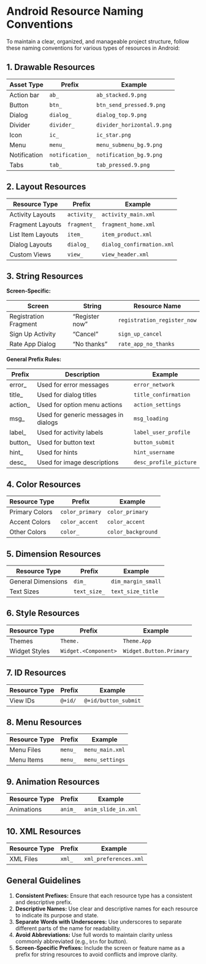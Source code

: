 
# Android Resource Naming Conventions

To maintain a clear, organized, and manageable project structure, follow these naming conventions for various types of resources in Android:

## 1. Drawable Resources

| Asset Type    | Prefix          | Example                       |
|---------------|------------------|-------------------------------|
| Action bar    | `ab_`            | `ab_stacked.9.png`            |
| Button        | `btn_`           | `btn_send_pressed.9.png`      |
| Dialog        | `dialog_`        | `dialog_top.9.png`            |
| Divider       | `divider_`       | `divider_horizontal.9.png`    |
| Icon          | `ic_`            | `ic_star.png`                 |
| Menu          | `menu_`          | `menu_submenu_bg.9.png`       |
| Notification  | `notification_`  | `notification_bg.9.png`       |
| Tabs          | `tab_`           | `tab_pressed.9.png`           |

## 2. Layout Resources

| Resource Type         | Prefix            | Example                       |
|-----------------------|-------------------|-------------------------------|
| Activity Layouts      | `activity_`       | `activity_main.xml`           |
| Fragment Layouts      | `fragment_`       | `fragment_home.xml`           |
| List Item Layouts     | `item_`           | `item_product.xml`            |
| Dialog Layouts        | `dialog_`         | `dialog_confirmation.xml`     |
| Custom Views          | `view_`           | `view_header.xml`             |

## 3. String Resources

**Screen-Specific:**

| Screen                | String         | Resource Name                 |
|-----------------------|----------------|-------------------------------|
| Registration Fragment | “Register now” | `registration_register_now`   |
| Sign Up Activity      | “Cancel”       | `sign_up_cancel`              |
| Rate App Dialog       | “No thanks”    | `rate_app_no_thanks`          |

**General Prefix Rules:**

| Prefix  | Description                                 | Example                       |
|---------|---------------------------------------------|-------------------------------|
| error_  | Used for error messages                     | `error_network`               |
| title_  | Used for dialog titles                      | `title_confirmation`          |
| action_ | Used for option menu actions                | `action_settings`             |
| msg_    | Used for generic messages in dialogs        | `msg_loading`                 |
| label_  | Used for activity labels                    | `label_user_profile`          |
| button_ | Used for button text                        | `button_submit`               |
| hint_   | Used for hints                              | `hint_username`               |
| desc_   | Used for image descriptions                 | `desc_profile_picture`        |

## 4. Color Resources

| Resource Type    | Prefix          | Example                       |
|------------------|-----------------|-------------------------------|
| Primary Colors   | `color_primary` | `color_primary`               |
| Accent Colors    | `color_accent`  | `color_accent`                |
| Other Colors     | `color_`        | `color_background`            |

## 5. Dimension Resources

| Resource Type    | Prefix          | Example                       |
|------------------|-----------------|-------------------------------|
| General Dimensions| `dim_`         | `dim_margin_small`            |
| Text Sizes       | `text_size_`    | `text_size_title`             |

## 6. Style Resources

| Resource Type    | Prefix                  | Example                       |
|------------------|-------------------------|-------------------------------|
| Themes           | `Theme.`                | `Theme.App`                   |
| Widget Styles    | `Widget.<Component>`    | `Widget.Button.Primary`       |

## 7. ID Resources

| Resource Type    | Prefix            | Example                       |
|------------------|-------------------|-------------------------------|
| View IDs         | `@+id/`           | `@+id/button_submit`          |

## 8. Menu Resources

| Resource Type    | Prefix            | Example                       |
|------------------|-------------------|-------------------------------|
| Menu Files       | `menu_`           | `menu_main.xml`               |
| Menu Items       | `menu_`           | `menu_settings`               |

## 9. Animation Resources

| Resource Type    | Prefix            | Example                       |
|------------------|-------------------|-------------------------------|
| Animations       | `anim_`           | `anim_slide_in.xml`           |

## 10. XML Resources

| Resource Type    | Prefix            | Example                       |
|------------------|-------------------|-------------------------------|
| XML Files        | `xml_`            | `xml_preferences.xml`         |

## General Guidelines

1. **Consistent Prefixes:** Ensure that each resource type has a consistent and descriptive prefix.
2. **Descriptive Names:** Use clear and descriptive names for each resource to indicate its purpose and state.
3. **Separate Words with Underscores:** Use underscores to separate different parts of the name for readability.
4. **Avoid Abbreviations:** Use full words to maintain clarity unless commonly abbreviated (e.g., `btn` for button).
5. **Screen-Specific Prefixes:** Include the screen or feature name as a prefix for string resources to avoid conflicts and improve clarity.
